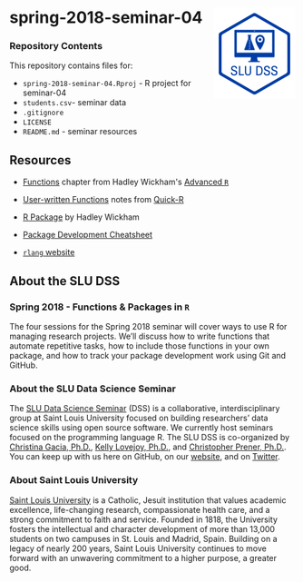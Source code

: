spring-2018-seminar-04 <img src="https://raw.githubusercontent.com/slu-dss/fall-2017-seminar-01/sources/logo.png" align="right" />
===========================================================

### Repository Contents
This repository contains files for:
-   `spring-2018-seminar-04.Rproj` - R project for seminar-04
-   `students.csv`- seminar data
-   `.gitignore`
-   `LICENSE`
-   `README.md` - seminar resources

## Resources
* [Functions](http://adv-r.had.co.nz/Functions.html) chapter from Hadley Wickham's [Advanced `R`](http://adv-r.had.co.nz)
* [User-written Functions](https://www.statmethods.net/management/userfunctions.html) notes from [Quick-R](https://www.statmethods.net/index.html)

* [R Package](http://r-pkgs.had.co.nz) by Hadley Wickham
* [Package Development Cheatsheet](https://github.com/rstudio/cheatsheets/raw/master/package-development.pdf)

* [`rlang` website](http://rlang.tidyverse.org)

## About the SLU DSS
### Spring 2018 - Functions & Packages in `R`
The four sessions for the Spring 2018 seminar will cover ways to use R for managing research projects. We’ll discuss how to write functions that automate repetitive tasks, how to include those functions in your own package, and how to track your package development work using Git and GitHub.

### About the SLU Data Science Seminar
The [SLU Data Science Seminar](https://slu-dss.githb.io) (DSS) is a collaborative, interdisciplinary group at Saint Louis University focused on building researchers’ data science skills using open source software. We currently host seminars focused on the programming language R. The SLU DSS is co-organized by [Christina Gacia, Ph.D.](mailto:christina.garcia@slu.edu), [Kelly Lovejoy, Ph.D.](mailto:kelly.lovejoy@slu.edu@slu.edu), and [Christopher Prener, Ph.D.](mailto:chris.prener@slu.edu}). You can keep up with us here on GitHub, on our [website](https://slu-dss.githb.io), and on [Twitter](https://twitter.com/SLUDSS).

### About Saint Louis University
[Saint Louis University](http://wwww.slu.edu) is a Catholic, Jesuit institution that values academic excellence, life-changing research, compassionate health care, and a strong commitment to faith and service. Founded in 1818, the University fosters the intellectual and character development of more than 13,000 students on two campuses in St. Louis and Madrid, Spain. Building on a legacy of nearly 200 years, Saint Louis University continues to move forward with an unwavering commitment to a higher purpose, a greater good.
